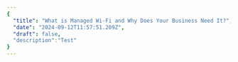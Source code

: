 ```yaml
---
{
  "title": "What is Managed Wi-Fi and Why Does Your Business Need It?",
  "date": "2024-09-12T11:57:51.209Z",
  "draft": false,
  "description":"Test"
}
---
```

        